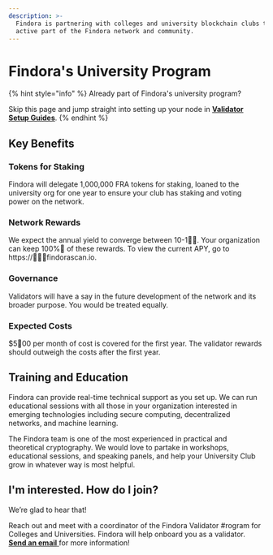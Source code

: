 ```yaml
---
description: >-
  Findora is partnering with colleges and university blockchain clubs to be an
  active part of the Findora network and community.
---
```


# Findora's University Program

{% hint style="info" %}
Already part of Findora's university program?&#x20;

Skip this page and jump straight into setting up your node in [**Validator Setup Guides**](node-setup-guides/).
{% endhint %}

## Key Benefits&#x20;

### Tokens for Staking

Findora will delegate 1,000,000 FRA tokens for staking, loaned to the university org for one year to ensure your club has staking and voting power on the network.

### Network Rewards

We expect the annual yield to converge between 10-1. Your organization can keep 100% of these rewards. To view the current APY, go to https://findorascan.io.

### Governance

Validators will have a say in the future development of the network and its broader purpose. You would be treated equally.

### Expected Costs

$500 per month of cost is covered for the first year. The validator rewards should outweigh the costs after the first year.

## Training and Education&#x20;

Findora can provide real-time technical support as you set up. We can run educational sessions with all those in your organization interested in emerging technologies including secure computing, decentralized networks, and machine learning.

The Findora team is one of the most experienced in practical and theoretical cryptography. We would love to partake in workshops, educational sessions, and speaking panels, and help your University Club grow in whatever way is most helpful.

## I'm interested. How do I join?&#x20;

We’re glad to hear that!&#x20;

Reach out and meet with a coordinator of the Findora Validator #rogram for Colleges and Universities. Findora will help onboard you as a validator. [**Send an email** ](mailto:peter.abilla@findora.org)for more information!

